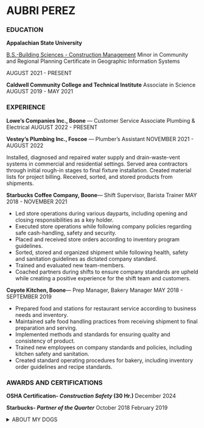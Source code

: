 # **AUBRI PEREZ** 


### EDUCATION

**Appalachian State University**

[B.S.-Building Sciences - Construction Management](https://www.appstate.edu/academics/majors/id/building-sciences-construction-management
)
Minor in Community and Regional Planning
Certificate in Geographic Information Systems

AUGUST 2021 - PRESENT

**Caldwell Community College and Technical Institute**
 Associate in Science
AUGUST 2019 - MAY 2021





### EXPERIENCE
**Lowe’s Companies Inc., Boone** — Customer Service Associate Plumbing & Electrical
AUGUST 2022 - PRESENT

**Vestey’s Plumbing Inc., Foscoe** — Plumber’s Assistant
NOVEMBER 2021 - AUGUST 2022

Installed, diagnosed and repaired water supply and drain-waste-vent systems in commercial and residential settings. Served area contractors through  initial rough-in stages to final fixture installation. Created material lists for project billing. Received, sorted, and stored products from shipments. 

**Starbucks Coffee Company, Boone**— Shift Supervisor, Barista Trainer
MAY 2018 - NOVEMBER 2021

* Led store operations during various dayparts, including opening and closing responsibilities as a key holder. 
* Executed store operations while following company policies regarding safe cash-handling, safety and security.
 * Placed and received store orders according to inventory program guidelines. 
 * Sorted, stored and organized shipment while following health, safety and sanitation guidelines as dictated company standard. 
 * Trained and evaluated new team-members. 
 * Coached partners during shifts to ensure company standards are upheld while creating a positive experience for the shift team and customers. 

**Coyote Kitchen, Boone**— Prep Manager, Bakery Manager
MAY 2018 - SEPTEMBER 2019
  * Prepared food and stations for restaurant service according to business needs and inventory.
  * Maintained safe food handling practices from receiving shipment to final preparation and serving.
  * Implemented methods and standards for ensuring quality and consistency of product.
  * Trained new employees on company standards and policies, including kitchen safety and sanitation. 
  * Created standard operating procedures for bakery, including inventory order guidelines and recipe standards.




### AWARDS AND CERTIFICATIONS
**OSHA Certification- *Construction Safety* (30 Hr.)**
        December 2024

**Starbucks- *Partner of the Quarter***
        October 2018
        February 2019


<details>
<summary> ABOUT MY DOGS </summary>

<img src="img\amigo.jpg" alt="Amigo" width="200" height="300">

### **AMIGO**

  * Migo
  * Migos
  * Omeegoh
  * Meegus
  * Schmeagle
  * Little Dawg

<img src="img\levy.jpg" alt="Levy" width="200" height="300">

### **LEVY**
  * Leven
  * Leviathan
  * Leviticus
  * Leavened Bread
  * LevyBo
  * Flev